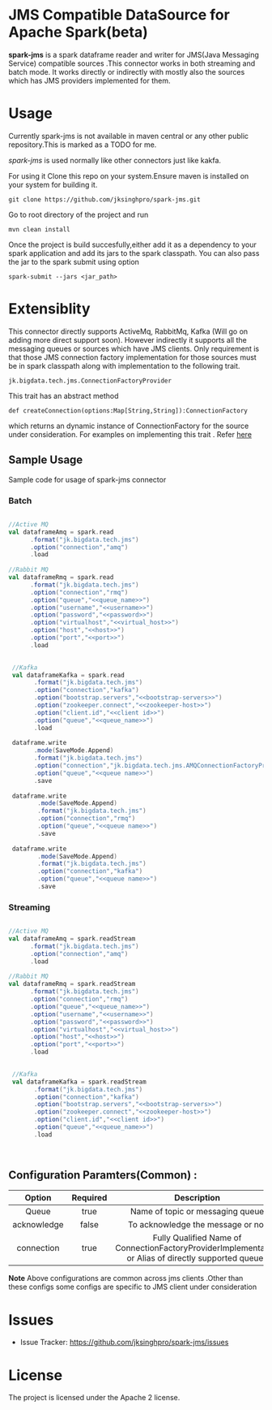 # JMS Compatible DataSource for Apache Spark(beta)


**spark-jms** is a spark dataframe reader and writer for JMS(Java Messaging Service) compatible sources .This connector works in both streaming and batch mode.
It works directly or indirectly with mostly also the sources which has JMS providers implemented for them.


# Usage

Currently spark-jms is not available in maven central or any other public repository.This is marked as a TODO for me.

*spark-jms* is used normally like other connectors just like kakfa.

For using it Clone this repo on your system.Ensure maven is installed on your system for building it.

    git clone https://github.com/jksinghpro/spark-jms.git
    
Go to root directory of the project and run 

    mvn clean install

Once the project is build succesfully,either add it as a dependency to your spark application and add its jars to the spark classpath.
You can also pass the jar to the spark submit using option

    spark-submit --jars <jar_path>

# Extensiblity 

This connector directly supports ActiveMq, RabbitMq, Kafka (Will go on adding more direct support soon).
However indirectly it supports all the messaging queues or sources which have JMS clients.
Only requirement is that those JMS connection factory implementation for those sources must be in spark classpath along with implementation to the following trait.

    jk.bigdata.tech.jms.ConnectionFactoryProvider

This trait has an abstract method 
    
    def createConnection(options:Map[String,String]):ConnectionFactory
    
which returns an dynamic instance of ConnectionFactory for the source under consideration.
For examples on implementing this trait . Refer [here](https://github.com/jksinghpro/spark-jms/blob/master/src/main/scala/jk/bigdata/tech/jms/ConnectionFactoryProvider.scala)

## Sample Usage

Sample code for usage of spark-jms connector

### Batch

```scala

//Active MQ
val dataframeAmq = spark.read
      .format("jk.bigdata.tech.jms")
      .option("connection","amq")
      .load
      
//Rabbit MQ      
val dataframeRmq = spark.read
      .format("jk.bigdata.tech.jms")
      .option("connection","rmq")
      .option("queue","<<queue_name>>")
      .option("username","<<username>>")
      .option("password","<<password>>")
      .option("virtualhost","<<virtual_host>>")
      .option("host","<<host>>")
      .option("port","<<port>>")
      .load
      

 //Kafka
 val dataframeKafka = spark.read
       .format("jk.bigdata.tech.jms")
       .option("connection","kafka")
       .option("bootstrap.servers","<<bootstrap-servers>>")
       .option("zookeeper.connect","<<zookeeper-host>>")
       .option("client.id","<<client id>>")
       .option("queue","<<queue_name>>")
       .load
       
 dataframe.write
       .mode(SaveMode.Append)
       .format("jk.bigdata.tech.jms")
       .option("connection","jk.bigdata.tech.jms.AMQConnectionFactoryProvider")
       .option("queue","<<queue name>>")
       .save
       
 dataframe.write
        .mode(SaveMode.Append)
        .format("jk.bigdata.tech.jms")
        .option("connection","rmq")
        .option("queue","<<queue name>>")
        .save
 
 dataframe.write
        .mode(SaveMode.Append)
        .format("jk.bigdata.tech.jms")
        .option("connection","kafka")
        .option("queue","<<queue name>>")
        .save

```
### Streaming

```scala

//Active MQ
val dataframeAmq = spark.readStream
      .format("jk.bigdata.tech.jms")
      .option("connection","amq")
      .load
      
//Rabbit MQ      
val dataframeRmq = spark.readStream
      .format("jk.bigdata.tech.jms")
      .option("connection","rmq")
      .option("queue","<<queue_name>>")
      .option("username","<<username>>")
      .option("password","<<password>>")
      .option("virtualhost","<<virtual_host>>")
      .option("host","<<host>>")
      .option("port","<<port>>")
      .load
      

 //Kafka
 val dataframeKafka = spark.readStream
       .format("jk.bigdata.tech.jms")
       .option("connection","kafka")
       .option("bootstrap.servers","<<bootstrap-servers>>")
       .option("zookeeper.connect","<<zookeeper-host>>")
       .option("client.id","<<client id>>")
       .option("queue","<<queue_name>>")
       .load
       
       

```




## Configuration Paramters(Common) :



| Option | Required | Description | DefaultValue |
| :---: | :---: | :---: | :---: | 
| Queue | true | Name of topic or messaging queue | None |
| acknowledge | false | To acknowledge the message or not | false |
| connection | true | Fully Qualified Name of ConnectionFactoryProviderImplementation or Alias of directly supported queues  | None |


**Note** Above configurations are common across jms clients .Other than these configs some configs are specific to JMS client under consideration
 

# Issues

- Issue Tracker: https://github.com/jksinghpro/spark-jms/issues


# License

The project is licensed under the Apache 2 license.

